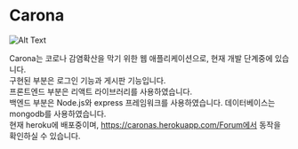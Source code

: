 # Carona

![Alt Text](https://media.giphy.com/media/kF16v8qYaMzPrfwfUs/giphy.gif)

Carona는 코로나 감염확산을 막기 위한 웹 애플리케이션으로, 현재 개발 단계중에 있습니다.  
구현된 부분은 로그인 기능과 게시판 기능입니다.  
프론트엔드 부분은 리액트 라이브러리를 사용하였습니다.  
백엔드 부분은 Node.js와 express 프레임워크를 사용하였습니다.
데이터베이스는 mongodb를 사용하였습니다.  
현재 heroku에 배포중이며, https://caronas.herokuapp.com/Forum에서 동작을 확인하실 수 있습니다.
